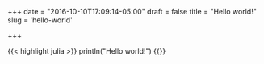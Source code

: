 +++
date = "2016-10-10T17:09:14-05:00"
draft = false
title = "Hello world!"
slug = 'hello-world'

+++

{{< highlight julia >}}
    println("Hello world!")
{{</highlight>}}
